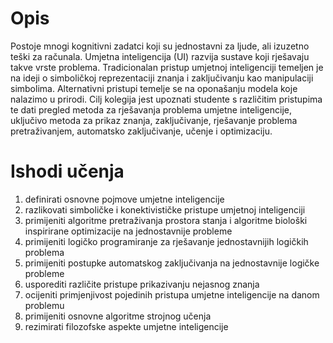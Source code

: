 # Opis
Postoje mnogi kognitivni zadatci koji su jednostavni za ljude, ali izuzetno teški za računala. Umjetna inteligencija (UI) razvija sustave koji rješavaju takve vrste problema. Tradicionalan pristup umjetnoj inteligenciji temeljen je na ideji o simboličkoj reprezentaciji znanja i zaključivanju kao manipulaciji simbolima. Alternativni pristupi temelje se na oponašanju modela koje nalazimo u prirodi. Cilj kolegija jest upoznati studente s različitim pristupima te dati pregled metoda za rješavanja problema umjetne inteligencije, uključivo metoda za prikaz znanja, zaključivanje, rješavanje problema pretraživanjem, automatsko zaključivanje, učenje i optimizaciju.

# Ishodi učenja
1. definirati osnovne pojmove umjetne inteligencije
2. razlikovati simboličke i konektivističke pristupe umjetnoj inteligenciji
3. primijeniti algoritme pretraživanja prostora stanja i algoritme biološki inspirirane optimizacije na jednostavnije probleme
4. primijeniti logičko programiranje za rješavanje jednostavnijih logičkih problema
5. primijeniti postupke automatskog zaključivanja na jednostavnije logičke probleme
6. usporediti različite pristupe prikazivanju nejasnog znanja
7. ocijeniti primjenjivost pojedinih pristupa umjetne inteligencije na danom problemu
8. primijeniti osnovne algoritme strojnog učenja
9. rezimirati filozofske aspekte umjetne inteligencije
